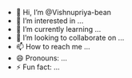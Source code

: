- 👋 Hi, I’m @Vishnupriya-bean
- 👀 I’m interested in ...
- 🌱 I’m currently learning ...
- 💞️ I’m looking to collaborate on ...
- 📫 How to reach me ...
- 😄 Pronouns: ...
- ⚡ Fun fact: ...

<!---
Vishnupriya-bean/Vishnupriya-bean is a ✨ special ✨ repository because its `README.md` (this file) appears on your GitHub profile.
You can click the Preview link to take a look at your changes.
--->
